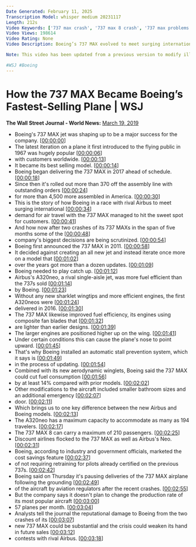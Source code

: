 ```yaml
---
Date Generated: February 11, 2025
Transcription Model: whisper medium 20231117
Length: 212s
Video Keywords: ['737 max crash', '737 max 8 crash', '737 max problems', 'plane crash', 'ethiopian 737 crash', 'american airlines 737 max 8', 'ethiopian airlines boeing 737 max', 'lion air crash', 'ethiopian airlines', 'Ethiopian airlines crash', 'boeing 737 max 8 problems', 'southwest airlines', 'boeing 737 max8', 'Airbus', 'a320', 'a320 sharklets']
Video Views: 198614
Video Rating: None
Video Description: Boeing’s 737 MAX evolved to meet surging international demand for air travel and in the process became its top-selling plane. WSJ’s Jason Bellini looks at how the grounding of the fleet following the Ethiopian Airlines crash could have a significant impact on Boeing’s future. Photo: Getty

Note: This video has been updated from a previous version to modify illustrations of the Boeing 737 and Airbus A320neo to reflect correct nose and winglet shape and engine placement, to describe the planes as single-aisle, not single-body, and to replace images of planes not relevant to this story.

#WSJ #Boeing
---
```


# How the 737 MAX Became Boeing’s Fastest-Selling Plane | WSJ
**The Wall Street Journal - World News:** [March 19, 2019](https://www.youtube.com/watch?v=rkaLYNooDss)
*  Boeing's 737 MAX jet was shaping up to be a major success for the company. [[00:00:00](https://www.youtube.com/watch?v=rkaLYNooDss&t=0.0s)]
*  The latest iteration on a plane it first introduced to the flying public in 1967 was hugely popular [[00:00:06](https://www.youtube.com/watch?v=rkaLYNooDss&t=6.76s)]
*  with customers worldwide. [[00:00:13](https://www.youtube.com/watch?v=rkaLYNooDss&t=13.64s)]
*  It became its best selling model. [[00:00:14](https://www.youtube.com/watch?v=rkaLYNooDss&t=14.96s)]
*  Boeing began delivering the 737 MAX in 2017 ahead of schedule. [[00:00:18](https://www.youtube.com/watch?v=rkaLYNooDss&t=18.080000000000002s)]
*  Since then it's rolled out more than 370 off the assembly line with outstanding orders [[00:00:24](https://www.youtube.com/watch?v=rkaLYNooDss&t=24.44s)]
*  for more than 4,500 more assembled in America. [[00:00:30](https://www.youtube.com/watch?v=rkaLYNooDss&t=30.16s)]
*  This is the story of how Boeing in a race with rival Airbus to meet surging international [[00:00:34](https://www.youtube.com/watch?v=rkaLYNooDss&t=34.68s)]
*  demand for air travel with the 737 MAX managed to hit the sweet spot for customers. [[00:00:41](https://www.youtube.com/watch?v=rkaLYNooDss&t=41.040000000000006s)]
*  And how now after two crashes of its 737 MAXs in the span of five months some of the [[00:00:48](https://www.youtube.com/watch?v=rkaLYNooDss&t=48.56s)]
*  company's biggest decisions are being scrutinized. [[00:00:54](https://www.youtube.com/watch?v=rkaLYNooDss&t=54.4s)]
*  Boeing first announced the 737 MAX in 2011. [[00:00:58](https://www.youtube.com/watch?v=rkaLYNooDss&t=58.48s)]
*  It decided against creating an all new jet and instead iterate once more on a model that [[00:01:02](https://www.youtube.com/watch?v=rkaLYNooDss&t=62.92s)]
*  over the years got more than a dozen updates. [[00:01:09](https://www.youtube.com/watch?v=rkaLYNooDss&t=69.28s)]
*  Boeing needed to play catch up. [[00:01:12](https://www.youtube.com/watch?v=rkaLYNooDss&t=72.92s)]
*  Airbus's A320neo, a rival single-aisle jet, was more fuel efficient than the 737s sold [[00:01:14](https://www.youtube.com/watch?v=rkaLYNooDss&t=74.75999999999999s)]
*  by Boeing. [[00:01:23](https://www.youtube.com/watch?v=rkaLYNooDss&t=83.16s)]
*  Without any new sharklet wingtips and more efficient engines, the first A320neos were [[00:01:24](https://www.youtube.com/watch?v=rkaLYNooDss&t=84.16s)]
*  delivered in 2016. [[00:01:30](https://www.youtube.com/watch?v=rkaLYNooDss&t=90.03999999999999s)]
*  The 737 MAX likewise improved fuel efficiency, its engines using composite fan blades that [[00:01:32](https://www.youtube.com/watch?v=rkaLYNooDss&t=92.32s)]
*  are lighter than earlier designs. [[00:01:39](https://www.youtube.com/watch?v=rkaLYNooDss&t=99.14s)]
*  The larger engines are positioned higher up on the wing. [[00:01:41](https://www.youtube.com/watch?v=rkaLYNooDss&t=101.56s)]
*  Under certain conditions this can cause the plane's nose to point upward. [[00:01:45](https://www.youtube.com/watch?v=rkaLYNooDss&t=105.03999999999999s)]
*  That's why Boeing installed an automatic stall prevention system, which it says is [[00:01:49](https://www.youtube.com/watch?v=rkaLYNooDss&t=109.36s)]
*  in the process of updating. [[00:01:54](https://www.youtube.com/watch?v=rkaLYNooDss&t=114.56s)]
*  Combined with its new aerodynamic winglets, Boeing said the 737 MAX could cut fuel consumption [[00:01:56](https://www.youtube.com/watch?v=rkaLYNooDss&t=116.76s)]
*  by at least 14% compared with prior models. [[00:02:02](https://www.youtube.com/watch?v=rkaLYNooDss&t=122.36s)]
*  Other modifications to the aircraft included smaller bathroom sizes and an additional emergency [[00:02:07](https://www.youtube.com/watch?v=rkaLYNooDss&t=127.0s)]
*  door. [[00:02:11](https://www.youtube.com/watch?v=rkaLYNooDss&t=131.96s)]
*  Which brings us to one key difference between the new Airbus and Boeing models. [[00:02:13](https://www.youtube.com/watch?v=rkaLYNooDss&t=133.28s)]
*  The A320neo has a maximum capacity to accommodate as many as 194 travelers. [[00:02:17](https://www.youtube.com/watch?v=rkaLYNooDss&t=137.8s)]
*  The 737 MAX 8 can carry a maximum of 210 passengers. [[00:02:25](https://www.youtube.com/watch?v=rkaLYNooDss&t=145.12s)]
*  Discount airlines flocked to the 737 MAX as well as Airbus's Neo. [[00:02:31](https://www.youtube.com/watch?v=rkaLYNooDss&t=151.32000000000002s)]
*  Boeing, according to industry and government officials, marketed the cost savings feature [[00:02:37](https://www.youtube.com/watch?v=rkaLYNooDss&t=157.08s)]
*  of not requiring retraining for pilots already certified on the previous 737s. [[00:02:42](https://www.youtube.com/watch?v=rkaLYNooDss&t=162.2s)]
*  Boeing said on Thursday it's pausing deliveries of the 737 MAX airplane following the grounding [[00:02:49](https://www.youtube.com/watch?v=rkaLYNooDss&t=169.73999999999998s)]
*  of the aircraft by aviation regulators after the recent crashes. [[00:02:55](https://www.youtube.com/watch?v=rkaLYNooDss&t=175.33999999999997s)]
*  But the company says it doesn't plan to change the production rate of its most popular aircraft [[00:03:00](https://www.youtube.com/watch?v=rkaLYNooDss&t=180.35999999999999s)]
*  57 planes per month. [[00:03:04](https://www.youtube.com/watch?v=rkaLYNooDss&t=184.12s)]
*  Analysts tell the journal the reputational damage to Boeing from the two crashes of its [[00:03:07](https://www.youtube.com/watch?v=rkaLYNooDss&t=187.44s)]
*  new 737 MAX could be substantial and the crisis could weaken its hand in future sales [[00:03:12](https://www.youtube.com/watch?v=rkaLYNooDss&t=192.04s)]
*  contests with rival Airbus. [[00:03:18](https://www.youtube.com/watch?v=rkaLYNooDss&t=198.68s)]
